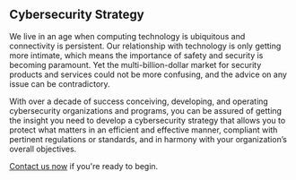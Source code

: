 ## Cybersecurity Strategy

We live in an age when computing technology is ubiquitous and connectivity is persistent. Our relationship with technology is only getting more intimate, which means the importance of safety and security is becoming paramount. Yet the multi-billion-dollar market for security products and services could not be more confusing, and the advice on any issue can be contradictory.

With over a decade of success conceiving, developing, and operating cybersecurity organizations and programs, you can be assured of getting the insight you need to develop a cybersecurity strategy that allows you to protect what matters in an efficient and effective manner, compliant with pertinent regulations or standards, and in harmony with your organization’s overall objectives.

[Contact us now](mailto:michael@fulcrumsage.com) if you're ready to begin.
